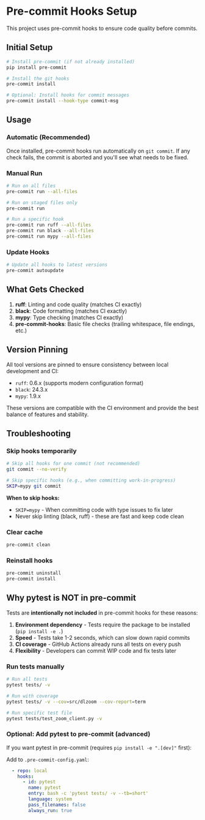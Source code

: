 # Pre-commit Hooks Setup

This project uses pre-commit hooks to ensure code quality before commits.

## Initial Setup

```bash
# Install pre-commit (if not already installed)
pip install pre-commit

# Install the git hooks
pre-commit install

# Optional: Install hooks for commit messages
pre-commit install --hook-type commit-msg
```

## Usage

### Automatic (Recommended)

Once installed, pre-commit hooks run automatically on `git commit`. If any check fails, the commit is aborted and you'll see what needs to be fixed.

### Manual Run

```bash
# Run on all files
pre-commit run --all-files

# Run on staged files only
pre-commit run

# Run a specific hook
pre-commit run ruff --all-files
pre-commit run black --all-files
pre-commit run mypy --all-files
```

### Update Hooks

```bash
# Update all hooks to latest versions
pre-commit autoupdate
```

## What Gets Checked

1. **ruff**: Linting and code quality (matches CI exactly)
2. **black**: Code formatting (matches CI exactly)
3. **mypy**: Type checking (matches CI exactly)
4. **pre-commit-hooks**: Basic file checks (trailing whitespace, file endings, etc.)

## Version Pinning

All tool versions are pinned to ensure consistency between local development and CI:

- `ruff`: 0.6.x (supports modern configuration format)
- `black`: 24.3.x
- `mypy`: 1.9.x

These versions are compatible with the CI environment and provide the best balance of features and stability.

## Troubleshooting

### Skip hooks temporarily

```bash
# Skip all hooks for one commit (not recommended)
git commit --no-verify

# Skip specific hooks (e.g., when committing work-in-progress)
SKIP=mypy git commit
```

**When to skip hooks:**
- `SKIP=mypy` - When committing code with type issues to fix later
- Never skip linting (black, ruff) - these are fast and keep code clean

### Clear cache

```bash
pre-commit clean
```

### Reinstall hooks

```bash
pre-commit uninstall
pre-commit install
```

## Why pytest is NOT in pre-commit

Tests are **intentionally not included** in pre-commit hooks for these reasons:

1. **Environment dependency** - Tests require the package to be installed (`pip install -e .`)
2. **Speed** - Tests take 1-2 seconds, which can slow down rapid commits
3. **CI coverage** - GitHub Actions already runs all tests on every push
4. **Flexibility** - Developers can commit WIP code and fix tests later

### Run tests manually

```bash
# Run all tests
pytest tests/ -v

# Run with coverage
pytest tests/ -v --cov=src/dlzoom --cov-report=term

# Run specific test file
pytest tests/test_zoom_client.py -v
```

### Optional: Add pytest to pre-commit (advanced)

If you want pytest in pre-commit (requires `pip install -e ".[dev]"` first):

Add to `.pre-commit-config.yaml`:

```yaml
  - repo: local
    hooks:
      - id: pytest
        name: pytest
        entry: bash -c 'pytest tests/ -v --tb=short'
        language: system
        pass_filenames: false
        always_run: true
```
